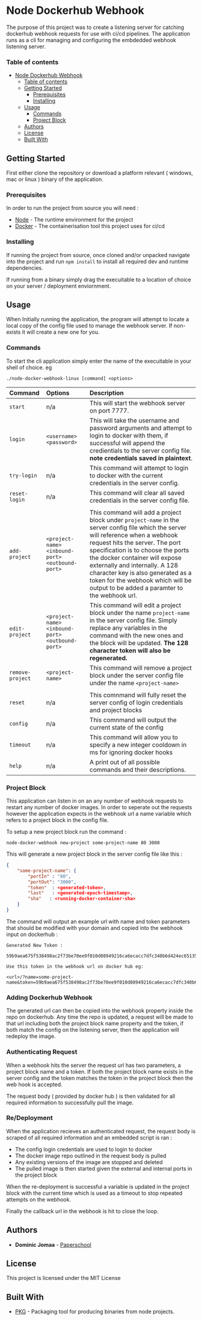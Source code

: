 # Node Dockerhub Webhook

The purpose of this project was to create a listening server for catching dockerhub webhook requests for use with ci/cd pipelines. The application runs as a cli for managing and configuring the embdedded webhook listening server. 

### Table of contents 

- [Node Dockerhub Webhook](#node-dockerhub-webhook)
    - [Table of contents](#table-of-contents)
  - [Getting Started](#getting-started)
    - [Prerequisites](#prerequisites)
    - [Installing](#installing)
  - [Usage](#usage)
    - [Commands](#commands)
    - [Project Block](#project-block)
  - [Authors](#authors)
  - [License](#license)
  - [Built With](#built-with)

## Getting Started

First either clone the repository or download a platform relevant ( windows, mac or linux ) binary of the application. 

### Prerequisites

In order to run the project from source you will need :

- [Node](https://nodejs.org/en/) - The runtime environment for the project
- [Docker](https://www.docker.com/get-started) - The containerisation tool this project uses for ci/cd

### Installing

If running the project from source, once cloned and/or unpacked navigate into the project and run ```npm install``` to install all required dev and runtime dependencies.

If running from a binary simply drag the execuitable to a location of choice on your server / deployment enviornment.

## Usage

When Initially running the application, the program will attempt to locate a local copy of the config file used to manage the webhook server. If non-exists it will create a new one for you.

### Commands

To start the cli application simply enter the name of the execuitable in your shell of choice. eg

```
./node-docker-webhook-linux [command] <options>
```


| Command | Options | Description |
| :------------- |:-------------| :--- |
| ```start``` | n/a | This will start the webhook server on port 7777. |
| ```login``` | ```<username> <password>``` | This will take the username and password arguments and attempt to login to docker with them, if successful will append the credientials to the server config file. **note credentials saved in plaintext**. |
| ```try-login```  | n/a | This command will attempt to login to docker with the current  credentials in the server config. |
| ```reset-login```  | n/a | This command will clear all saved credentials in the server config file. |
| | |
| ```add-project```  | ```<project-name> <inbound-port> <outbound-port>``` | This command will add a project block under ```project-name``` in the server config file which the server will reference when a webhook request hits the server. The port specification is to choose the ports the docker container will expose externally and internally. A 128 character key is also generated as a token for the webhook which will be output to be added a paramter to the webhook url. |
| ```edit-project```  | ```<project-name> <inbound-port> <outbound-port>``` | This command will edit a project block under the name ```project-name``` in the server config file. Simply replace any variables in the command with the new ones and the block will be updated. **The 128 character token will also be regenerated.** |
| ```remove-project```  | ```<project-name>``` | This command will remove a project block under the server config file under the name ```<project-name>``` |
| | | 
| ```reset```  | n/a | This comnmand will fully reset the server config of login credentials and project blocks |
| ```config```  | n/a | This comnmand will output the current state of the config |
| ```timeout```  | n/a | This command will allow you to specify a new integer cooldown in ms for ignoring docker hooks |
| ```help```  | n/a | A print out of all possible commands and their descriptions. |

### Project Block

This application can listen in on an any number of webhook requests to restart any number of docker images. In order to seperate out the requests however the application expects in the webhook url a name variable which refers to a project block in the config file.

To setup a new project block run the command : 

```node-docker-webhook new-project some-project-name 80 3000```

This will generate a new project block in the server config file like this :

```JSON
{
    "some-project-name": {
        "portIn" : "80",
        "portOut": "3000",
        "token"  : <generated-token>,
        "last"   : <generated-epoch-timestamp>,
        "sha"   : <running-docker-container-sha>
    }
}
```

The command will output an example url with name and token parameters that should be modified with your domain and copied into the webhook input on dockerhub :

```
Generated New Token : 

59b9aea675f538498ac2f73be70ee9f010d08949216ca6ecacc7dfc340b6d424ec651352de735e9ea49701523442288c9425c2895dabbd7eb57aa738c84191c1

Use this token in the webhook url on docker hub eg:

<url>/?name=some-project-name&token=59b9aea675f538498ac2f73be70ee9f010d08949216ca6ecacc7dfc340b6d424ec651352de735e9ea49701523442288c9425c2895dabbd7eb57aa738c84191c1
```
### Adding Dockerhub Webhook

The generated url can then be copied into the webhook property inside the repo on dockerhub. Any time the repo is updated, a request will be made to that url including both the project block name property and the token, if both match the config on the listening server, then the application will redeploy the image.

### Authenticating Request

When a webhook hits the server the request url has two parameters, a project block name and a token. If both the project block name exists in the server config and the token matches the token in the project block then the web hook is accepted. 

The request body ( provided by docker hub ) is then validated for all required information to successfully pull the image. 

### Re/Deployment

When the application recieves an authenticated request, the request body is scraped of all required information and an embedded script is ran :

- The config login credentials are used to login to docker
- The docker image repo outlined in the request body is pulled
- Any existing versions of the image are stopped and deleted
- The pulled image is then started given the external and internal ports in the project block

When the re-deployment is successful a variable is updated in the project block with the current time which is used as a timeout to stop repeated attempts on the webhook.  

Finally the callback url in the webhook is hit to close the loop.

## Authors

* **Dominic Jomaa** - [Paperschool](https://github.com/paperschool)

## License

This project is licensed under the MIT License

## Built With

* [PKG](https://github.com/zeit/pkg) - Packaging tool for producing binaries from node projects.

